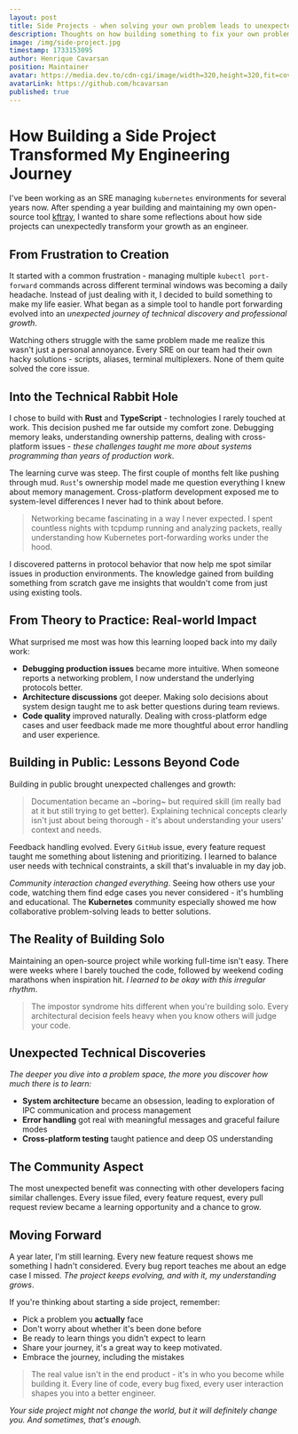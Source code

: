 ```yaml
---
layout: post
title: Side Projects - when solving your own problem leads to unexpected growth
description: Thoughts on how building something to fix your own problems can grow your technical skills & perspective
image: /img/side-project.jpg
timestamp: 1733153095
author: Henrique Cavarsan
position: Maintainer
avatar: https://media.dev.to/cdn-cgi/image/width=320,height=320,fit=cover,gravity=auto,format=auto/https%3A%2F%2Fdev-to-uploads.s3.amazonaws.com%2Fuploads%2Fuser%2Fprofile_image%2F1243406%2F70a23663-0e74-428f-9f28-9e83c6178188.jpeg
avatarLink: https://github.com/hcavarsan
published: true
---
```



# How Building a Side Project Transformed My Engineering Journey

I've been working as an SRE managing `kubernetes` environments for several years now. After spending a year building and maintaining my own open-source tool [kftray](https://github.com/hcavarsan/kftray), I wanted to share some reflections about how side projects can unexpectedly transform your growth as an engineer.

## From Frustration to Creation

It started with a common frustration - managing multiple `kubectl port-forward` commands across different terminal windows was becoming a daily headache. Instead of just dealing with it, I decided to build something to make my life easier. What began as a simple tool to handle port forwarding evolved into an *unexpected journey of technical discovery and professional growth*.

Watching others struggle with the same problem made me realize this wasn't just a personal annoyance. Every SRE on our team had their own hacky solutions - scripts, aliases, terminal multiplexers. None of them quite solved the core issue.

## Into the Technical Rabbit Hole

I chose to build with **Rust** and **TypeScript** - technologies I rarely touched at work. This decision pushed me far outside my comfort zone. Debugging memory leaks, understanding ownership patterns, dealing with cross-platform issues - *these challenges taught me more about systems programming than years of production work*.

The learning curve was steep. The first couple of months felt like pushing through mud. `Rust`'s ownership model made me question everything I knew about memory management. Cross-platform development exposed me to system-level differences I never had to think about before.

> Networking became fascinating in a way I never expected. I spent countless nights with tcpdump running and analyzing packets, really understanding how Kubernetes port-forwarding works under the hood.

I discovered patterns in protocol behavior that now help me spot similar issues in production environments. The knowledge gained from building something from scratch gave me insights that wouldn't come from just using existing tools.

## From Theory to Practice: Real-world Impact

What surprised me most was how this learning looped back into my daily work:

- **Debugging production issues** became more intuitive. When someone reports a networking problem, I now understand the underlying protocols better.
- **Architecture discussions** got deeper. Making solo decisions about system design taught me to ask better questions during team reviews.
- **Code quality** improved naturally. Dealing with cross-platform edge cases and user feedback made me more thoughtful about error handling and user experience.

## Building in Public: Lessons Beyond Code

Building in public brought unexpected challenges and growth:

> Documentation became an ~boring~ but required skill (im really bad at it but still trying to get better). Explaining technical concepts clearly isn't just about being thorough - it's about understanding your users' context and needs.

Feedback handling evolved. Every `GitHub` issue, every feature request taught me something about listening and prioritizing. I learned to balance user needs with technical constraints, a skill that's invaluable in my day job.

*Community interaction changed everything*. Seeing how others use your code, watching them find edge cases you never considered - it's humbling and educational. The **Kubernetes** community especially showed me how collaborative problem-solving leads to better solutions.

## The Reality of Building Solo

Maintaining an open-source project while working full-time isn't easy. There were weeks where I barely touched the code, followed by weekend coding marathons when inspiration hit. *I learned to be okay with this irregular rhythm*.

> The impostor syndrome hits different when you're building solo. Every architectural decision feels heavy when you know others will judge your code.

## Unexpected Technical Discoveries

*The deeper you dive into a problem space, the more you discover how much there is to learn:*

- **System architecture** became an obsession, leading to exploration of IPC communication and process management
- **Error handling** got real with meaningful messages and graceful failure modes
- **Cross-platform testing** taught patience and deep OS understanding


## The Community Aspect

The most unexpected benefit was connecting with other developers facing similar challenges. Every issue filed, every feature request, every pull request review became a learning opportunity and a chance to grow.

## Moving Forward

A year later, I'm still learning. Every new feature request shows me something I hadn't considered. Every bug report teaches me about an edge case I missed. *The project keeps evolving, and with it, my understanding grows*.

If you're thinking about starting a side project, remember:
- Pick a problem you **actually** face
- Don't worry about whether it's been done before
- Be ready to learn things you didn't expect to learn
- Share your journey, it's a great way to keep motivated.
- Embrace the journey, including the mistakes

> The real value isn't in the end product - it's in who you become while building it. Every line of code, every bug fixed, every user interaction shapes you into a better engineer.

*Your side project might not change the world, but it will definitely change you. And sometimes, that's enough.*
